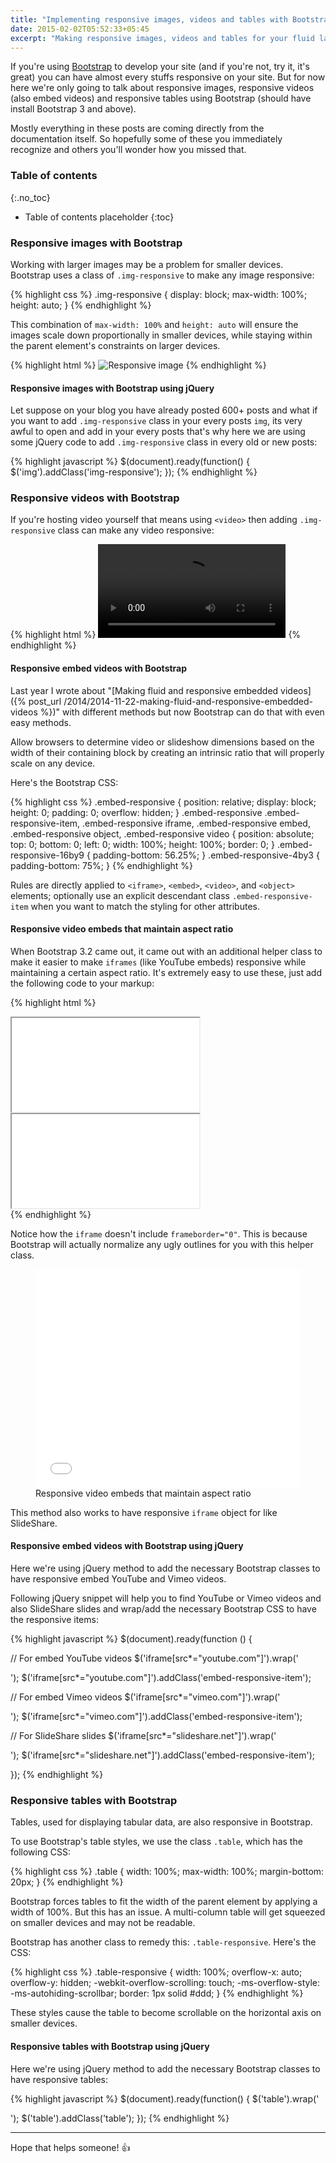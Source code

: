 ```yaml
---
title: "Implementing responsive images, videos and tables with Bootstrap"
date: 2015-02-02T05:52:33+05:45
excerpt: "Making responsive images, videos and tables for your fluid layout using Bootstrap CSS."
---
```


If you're using [Bootstrap](http://getbootstrap.com/) to develop your site (and if you're not, try it, it's great) you can have almost every stuffs responsive on your site. But for now here we're only going to talk about responsive images, responsive videos (also embed videos) and responsive tables using Bootstrap (should have install Bootstrap 3 and above).

Mostly everything in these posts are coming directly from the documentation itself. So hopefully some of these you immediately recognize and others you'll wonder how you missed that.

### Table of contents
{:.no_toc}

* Table of contents placeholder
{:toc}

### Responsive images with Bootstrap

Working with larger images may be a problem for smaller devices. Bootstrap uses a class of `.img-responsive` to make any image responsive:

{% highlight css %}
.img-responsive {
  display: block;
  max-width: 100%;
  height: auto;
}
{% endhighlight %}

This combination of `max-width: 100%` and `height: auto` will ensure the images scale down proportionally in smaller devices, while staying within the parent element's constraints on larger devices.

{% highlight html %}
<img src="..." class="img-responsive" alt="Responsive image">
{% endhighlight %}

#### Responsive images with Bootstrap using jQuery

Let suppose on your blog you have already posted 600+ posts and what if you want to add `.img-responsive` class in your every posts `img`, its very awful to open and add in your every posts that's why here we are using some jQuery code to add `.img-responsive` class in every old or new posts:

{% highlight javascript %}
$(document).ready(function() {
	$('img').addClass('img-responsive');
});
{% endhighlight %}

### Responsive videos with Bootstrap

If you're hosting video yourself that means using `<video>` then adding `.img-responsive` class can make any video responsive:

{% highlight html %}
<video src="..." class="img-responsive" controls></video>
{% endhighlight %}

#### Responsive embed videos with Bootstrap

Last year I wrote about "[Making fluid and responsive embedded videos]({% post_url /2014/2014-11-22-making-fluid-and-responsive-embedded-videos %})" with different methods but now Bootstrap can do that with even easy methods.

Allow browsers to determine video or slideshow dimensions based on the width of their containing block by creating an intrinsic ratio that will properly scale on any device.

Here's the Bootstrap CSS:

{% highlight css %}
.embed-responsive {
  position: relative;
  display: block;
  height: 0;
  padding: 0;
  overflow: hidden;
}
.embed-responsive .embed-responsive-item,
.embed-responsive iframe,
.embed-responsive embed,
.embed-responsive object,
.embed-responsive video {
  position: absolute;
  top: 0;
  bottom: 0;
  left: 0;
  width: 100%;
  height: 100%;
  border: 0;
}
.embed-responsive-16by9 {
  padding-bottom: 56.25%;
}
.embed-responsive-4by3 {
  padding-bottom: 75%;
}
{% endhighlight %}

Rules are directly applied to `<iframe>`, `<embed>`, `<video>`, and `<object>` elements; optionally use an explicit descendant class `.embed-responsive-item` when you want to match the styling for other attributes.

#### Responsive video embeds that maintain aspect ratio

When Bootstrap 3.2 came out, it came out with an additional helper class to make it easier to make `iframes` (like YouTube embeds) responsive while maintaining a certain aspect ratio. It's extremely easy to use these, just add the following code to your markup:

{% highlight html %}
<!-- 16:9 aspect ratio -->
<div class="embed-responsive embed-responsive-16by9">
    <iframe class="embed-responsive-item" src="//www.youtube.com/embed/ePbKGoIGAXY"></iframe>
</div>

<!-- 4:3 aspect ratio -->
<div class="embed-responsive embed-responsive-4by3">
    <iframe class="embed-responsive-item" src="//www.youtube.com/embed/ePbKGoIGAXY"></iframe>
</div>
{% endhighlight %}

Notice how the `iframe` doesn't include `frameborder="0"`. This is because Bootstrap will actually normalize any ugly outlines for you with this helper class.

<figure>
  <iframe height='350' scrolling='no' src='//codepen.io/MilanAryal/embed/myByRw/' frameborder='no' allowtransparency='true' allowfullscreen='true' style='width: 100%;'>See the Pen <a href='http://codepen.io/MilanAryal/pen/myByRw/'>myByRw</a> by Milan Aryal (<a href='http://codepen.io/MilanAryal'>@MilanAryal</a>) on <a href='http://codepen.io'>CodePen</a>.
  </iframe>
    <figcaption>Responsive video embeds that maintain aspect ratio</figcaption>
</figure>

This method also works to have responsive `iframe` object for like SlideShare.

#### Responsive embed videos with Bootstrap using jQuery

Here we're using jQuery method to add the necessary Bootstrap classes to have responsive embed YouTube and Vimeo videos.

Following jQuery snippet will help you to find YouTube or Vimeo videos and also SlideShare slides and wrap/add the necessary Bootstrap CSS to have the responsive items:

{% highlight javascript %}
$(document).ready(function () { 

  // For embed YouTube videos
  $('iframe[src*="youtube.com"]').wrap('<div class="embed-responsive embed-responsive-16by9"></div>');
    $('iframe[src*="youtube.com"]').addClass('embed-responsive-item');

  // For embed Vimeo videos 
  $('iframe[src*="vimeo.com"]').wrap('<div class="embed-responsive embed-responsive-16by9"></div>');
    $('iframe[src*="vimeo.com"]').addClass('embed-responsive-item');

  // For SlideShare slides
  $('iframe[src*="slideshare.net"]').wrap('<div class="embed-responsive embed-responsive-16by9"></div>');
    $('iframe[src*="slideshare.net"]').addClass('embed-responsive-item');

});
{% endhighlight %}

### Responsive tables with Bootstrap

Tables, used for displaying tabular data, are also responsive in Bootstrap.

To use Bootstrap's table styles, we use the class `.table`, which has the following CSS:

{% highlight css %}
.table {
  width: 100%;
  max-width: 100%;
  margin-bottom: 20px;
}
{% endhighlight %}

Bootstrap forces tables to fit the width of the parent element by applying a width of 100%. But this has an issue. A multi-column table will get squeezed on smaller devices and may not be readable.

Bootstrap has another class to remedy this: `.table-responsive`. Here's the CSS:

{% highlight css %}
.table-responsive {
  width: 100%;
  overflow-x: auto;
  overflow-y: hidden;
  -webkit-overflow-scrolling: touch;
  -ms-overflow-style: -ms-autohiding-scrollbar;
  border: 1px solid #ddd;
}
{% endhighlight %}

These styles cause the table to become scrollable on the horizontal axis on smaller devices.

#### Responsive tables with Bootstrap using jQuery

Here we're using jQuery method to add the necessary Bootstrap classes to have responsive tables:

{% highlight javascript %}
$(document).ready(function() {
  $('table').wrap('<div class="table-responsive"></div>');
    $('table').addClass('table');
});
{% endhighlight %}

---

Hope that helps someone! :thumbsup:

